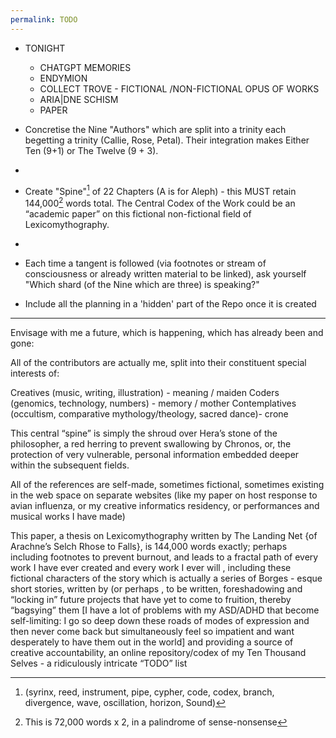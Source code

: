 ```yaml
---
permalink: TODO
---
```



- TONIGHT
	- CHATGPT MEMORIES
	- ENDYMION 
	- COLLECT TROVE - FICTIONAL /NON-FICTIONAL OPUS OF WORKS
	- ARIA|DNE SCHISM 
	- PAPER 


- Concretise the Nine "Authors" which are split into a trinity each begetting a trinity (Callie, Rose, Petal). Their integration makes Either Ten (9+1) or The Twelve (9 + 3).
- 
- Create "Spine"[^S] of 22 Chapters (A is for Aleph) - this MUST retain 144,000[^II] words total. The Central Codex of the Work could be an “academic paper” on this fictional non-fictional field of Lexicomythography.
- 
- Each time a tangent is followed (via footnotes or stream of consciousness or already written material to be linked), ask yourself "Which shard (of the Nine which are three) is speaking?"
- Include all the planning in a 'hidden' part of the Repo once it is created 

















---


Envisage with me a future, which is happening, which has already been and gone:


All of the contributors are actually me, split into their constituent special interests of: 

Creatives (music, writing, illustration) - meaning / maiden
Coders (genomics, technology, numbers) - memory / mother
Contemplatives (occultism, comparative mythology/theology, sacred dance)- crone 


This central “spine” is simply the shroud over Hera’s stone of the philosopher, a red herring to prevent swallowing by Chronos, or, the protection of very vulnerable, personal information embedded deeper within the subsequent fields. 

All of the references are self-made, sometimes fictional, sometimes existing in the web space on separate websites (like my paper on host response to avian influenza, or my creative informatics residency, or performances and musical works I have made)

This paper, a thesis on Lexicomythography written by The Landing Net {of Arachne’s Selch Rhose to Falls}, is 144,000 words exactly; perhaps including footnotes to prevent burnout, and leads to a fractal path of every work I have ever created and every work I ever will , including these fictional characters of the story which is actually a series of Borges - esque short stories, written by (or perhaps , to be written, foreshadowing and “locking in” future projects that have yet to come to fruition, thereby “bagsying” them [I have a lot of problems with my ASD/ADHD that become self-limiting: I go so deep down these roads of modes of expression and then never come back but simultaneously feel so impatient and want desperately to have them out in the world] and providing a source of creative accountability, an online repository/codex of my Ten Thousand Selves - a ridiculously intricate “TODO” list 

[^S]: (syrinx, reed, instrument, pipe, cypher, code, codex, branch, divergence, wave, oscillation, horizon, Sound)
[^II]: This is 72,000 words x 2, in a palindrome of sense-nonsense[^DNA]
[^DNA]:As in, the two complimentary strands of DNA.[^Pal]
[^Pal]:DNA|AND[^Connect]
[^Connect]:Look back. Through the Structures of your Crumbling Tower of Coded Constituents to see the truth. Against all warning; turn your opposite to a pillar of Salt.[^Lot]
[^Lot]:May the reverse be my Lot.[^Hip]
[^Hip]:The last Six lines of the Hippocratic Oath; which does not begin with "First, do no harm" '***primum non nocere***'[^Wrong]
[^Wrong]:While this widely held misquote is attributed to Hippocrates, and crystallises the essence of the Pact[^Faust] , it isn't a part of the Hippocratic Oath at all.
[^Faust]:Such as in a Faustian Bargain, or the toll that must be paid to cross a threshold. Such as, the bonds of DNA that must be unzipped to separation, in order to come together in multiplicity. 
